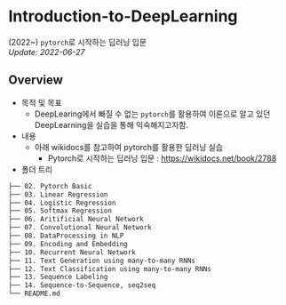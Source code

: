 # Introduction-to-DeepLearning
(2022~) `pytorch`로 시작하는 딥러닝 입문       
_Update: 2022-06-27_   

## **Overview**
- 목적 및 목표
    - DeepLearing에서 빠질 수 없는 `pytorch`를 활용하여 이론으로 알고 있던 DeepLearning을 실습을 통해 익숙해지고자함.
- 내용
    - 아래 wikidocs를 참고하여 pytorch를 활용한 딥러닝 실습
      - Pytorch로 시작하는 딥러닝 입문 : https://wikidocs.net/book/2788
- 폴더 트리 
```bash
├── 02. Pytorch Basic 
├── 03. Linear Regression 
├── 04. Logistic Regression
├── 05. Softmax Regression
├── 06. Aritificial Neural Network
├── 07. Convolutional Neural Network
├── 08. DataProcessing in NLP
├── 09. Encoding and Embedding 
├── 10. Recurrent Neural Network
├── 11. Text Generation using many-to-many RNNs
├── 12. Text Classification using many-to-many RNNs
├── 13. Sequence Labeling
├── 14. Sequence-to-Sequence, seq2seq
└── README.md
``` 

